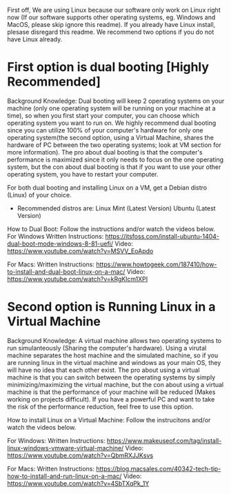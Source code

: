 First off, We are using Linux because our software only work on Linux right now (If our software supports other operating systems, eg. Windows and MacOS, please skip ignore this readme). If you already have Linux install, plesase disregard this readme. We recommend two options if you do not have Linux already.

# First option is dual booting [Highly Recommended]
Background Knowledge: Dual booting will keep 2 operating systems on your machine (only one operating system will be running on your machine at a time), so when you first start your computer, you can choose which operating system you want to run on.
We highly recommend dual booting since you can utilize 100% of your computer's hardware for only one operating system(the second option, using a Virtual Machine, shares the hardware of PC between the two operating systems; look at VM section for more information). The pro about dual booting is that the computer's performance is maximized since it only needs to focus on the one operating system, but the con about dual booting is that if you want to use your other operating system, you have to restart your computer. 

For both dual booting and installing Linux on a VM, get a Debian distro (Linux) of your choice.
   * Recommended distros are:
   		Linux Mint (Latest Version)
   		Ubuntu (Latest Version)

How to Dual Boot:
Follow the instructions and/or watch the videos below.
For Windows
Written Instructions: https://itsfoss.com/install-ubuntu-1404-dual-boot-mode-windows-8-81-uefi/ 
Video: https://www.youtube.com/watch?v=MSVV_EoApdo

For Macs:
Written Instructions: https://www.howtogeek.com/187410/how-to-install-and-dual-boot-linux-on-a-mac/
Video: https://www.youtube.com/watch?v=kRgKlcm1XPI


# Second option is Running Linux in a Virtual Machine
Background Knowledge: A virtual machine allows two operating systems to run simulanteously (Sharing the computer's hardware). Using a virutal machine separates the host machine and the simulated machine, so if you are running linux in the virtual machine and windows as your main OS, they will have no idea that each other exist. The pro about using a virtual machine is that you can switch between the operating systems by simply minimizing/maximizing the virtual machine, but the con about using a virtual machine is that the performance of your machine will be reduced (Makes working on projects difficult). If you have a powerful PC and want to take the risk of the performance reduction, feel free to use this option.

How to install Linux on a Virtual Machine:
Follow the instrucitons and/or watch the videos below.

For Windows:
Written Instructions: https://www.makeuseof.com/tag/install-linux-windows-vmware-virtual-machine/
Video: https://www.youtube.com/watch?v=QbmRXJJKsvs

For Macs:
Written Instructions: https://blog.macsales.com/40342-tech-tip-how-to-install-and-run-linux-on-a-mac/
Video: https://www.youtube.com/watch?v=4SbTXqPk_1Y